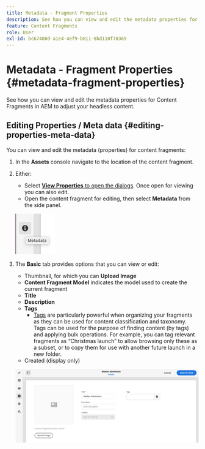 ```yaml
---
title: Metadata - Fragment Properties
description: See how you can view and edit the metadata properties for Content Fragments in AEM to adjust your headless content.
feature: Content Fragments
role: User
exl-id: bc67480d-a1e4-4ef9-b811-8bd110f70369
---
```

# Metadata - Fragment Properties {#metadata-fragment-properties}

See how you can view and edit the metadata properties for Content Fragments in AEM to adjust your headless content.

## Editing Properties / Meta data {#editing-properties-meta-data}

You can view and edit the metadata (properties) for content fragments:

1. In the **Assets** console navigate to the location of the content fragment.
2. Either:

    * Select [**View Properties** to open the dialogs](/help/assets/manage-digital-assets.md#editing-properties). Once open for viewing you can also edit.
    * Open the content fragment for editing, then select **Metadata** from the side panel.

   ![metadata](assets/cfm-metadata-01.png)

3. The **Basic** tab provides options that you can view or edit:

    * Thumbnail, for which you can **Upload Image**
    * **Content Fragment Model** indicates the model used to create the current fragment
    * **Title**
    * **Description**
    * **Tags**
      * [Tags](/help/sites-cloud/authoring/features/tags.md) are particularly powerful when organizing your fragments as they can be used for content classification and taxonomy. Tags can be used for the purpose of finding content (by tags) and applying bulk operations. 
      For example, you can tag relevant fragments as “Christmas launch” to allow browsing only these as a subset, or to copy them for use with another future launch in a new folder.
    * Created (display only)

   ![metadata](assets/cfm-metadata-02.png)
